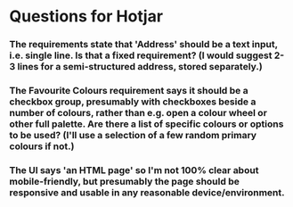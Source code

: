 Questions for Hotjar
====================

### The requirements state that 'Address' should be a text input, i.e. single line. Is that a fixed requirement? (I would suggest 2-3 lines for a semi-structured address, stored separately.)

### The Favourite Colours requirement says it should be a checkbox group, presumably with checkboxes beside a number of colours, rather than e.g. open a colour wheel or other full palette. Are there a list of specific colours or options to be used? (I'll use a selection of a few random primary colours if not.)

### The UI says 'an HTML page' so I'm not 100% clear about mobile-friendly, but presumably the page should be responsive and usable in any reasonable device/environment.
